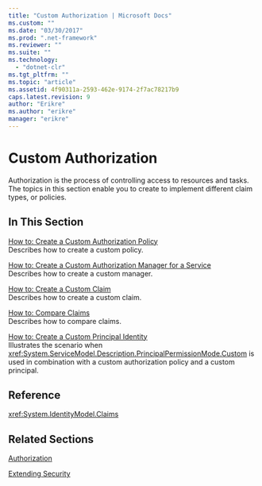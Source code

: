 ```yaml
---
title: "Custom Authorization | Microsoft Docs"
ms.custom: ""
ms.date: "03/30/2017"
ms.prod: ".net-framework"
ms.reviewer: ""
ms.suite: ""
ms.technology: 
  - "dotnet-clr"
ms.tgt_pltfrm: ""
ms.topic: "article"
ms.assetid: 4f90311a-2593-462e-9174-2f7ac78217b9
caps.latest.revision: 9
author: "Erikre"
ms.author: "erikre"
manager: "erikre"
---
```

# Custom Authorization
Authorization is the process of controlling access to resources and tasks. The topics in this section enable you to create to implement different claim types, or policies.  
  
## In This Section  
 [How to: Create a Custom Authorization Policy](../../../../docs/framework/wcf/extending/how-to-create-a-custom-authorization-policy.md)  
 Describes how to create a custom policy.  
  
 [How to: Create a Custom Authorization Manager for a Service](../../../../docs/framework/wcf/extending/how-to-create-a-custom-authorization-manager-for-a-service.md)  
 Describes how to create a custom manager.  
  
 [How to: Create a Custom Claim](../../../../docs/framework/wcf/extending/how-to-create-a-custom-claim.md)  
 Describes how to create a custom claim.  
  
 [How to: Compare Claims](../../../../docs/framework/wcf/extending/how-to-compare-claims.md)  
 Describes how to compare claims.  
  
 [How to: Create a Custom Principal Identity](../../../../docs/framework/wcf/extending/how-to-create-a-custom-principal-identity.md)  
 Illustrates the scenario when <xref:System.ServiceModel.Description.PrincipalPermissionMode.Custom> is used in combination with a custom authorization policy and a custom principal.  
  
## Reference  
 <xref:System.IdentityModel.Claims>  
  
## Related Sections  
 [Authorization](../../../../docs/framework/wcf/feature-details/authorization-in-wcf.md)  
  
 [Extending Security](../../../../docs/framework/wcf/extending/extending-security.md)